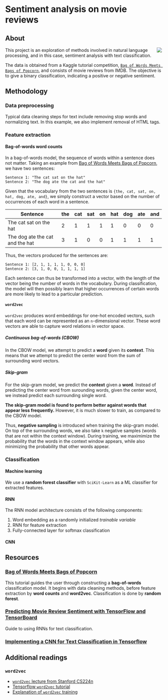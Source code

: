 # Sentiment analysis on movie reviews
## About
<img align="right" src="https://imgur.com/sz1Xguk.png" />

This project is an exploration of methods involved in natural language processing, and in this case, sentiment analysis with text classification.

The data is obtained from a Kaggle tutorial competition, [`Bag of Words Meets Bags of Popcorn`](https://www.kaggle.com/c/word2vec-nlp-tutorial/data), and consists of movie reviews from IMDB. The objective is to give a binary classification, indicating a positive or negative sentiment.

## Methodology
### Data preprocessing
Typical data cleaning steps for text include removing stop words and normalizing text. In this example, we also implement removal of HTML tags.

### Feature extraction
#### Bag-of-words word counts
In a bag-of-words model, the sequence of words within a sentence does not matter. Taking an example from [Bag of Words Meets Bags of Popcorn](#bag-of-words-meets-bags-of-popcorn), we have two sentences:

```
Sentence 1: "The cat sat on the hat"
Sentence 2: "The dog ate the cat and the hat"
```

Given that the vocabulary from the two sentences is `{the, cat, sat, on, hat, dog, ate, and}`, we simply construct a vector based on the number of occurrences of each word in a sentence.

| Sentence                        | the | cat | sat | on | hat | dog | ate | and |
|---------------------------------|-----|-----|-----|----|-----|-----|-----|-----|
| The cat sat on the hat          | 2   | 1   | 1   | 1  | 1   | 0   | 0   | 0   |
| The dog ate the cat and the hat | 3   | 1   | 0   | 0  | 1   | 1   | 1   | 1   |

Thus, the vectors produced for the sentences are:

```
Sentence 1: [2, 1, 1, 1, 1, 0, 0, 0]
Sentence 2: [3, 1, 0, 0, 1, 1, 1, 1]
```

Each sentence can thus be transformed into a vector, with the length of the vector being the number of words in the vocabulary. During classification, the model will then possibly learn that higher occurrences of certain words are more likely to lead to a particular prediction.

#### `word2vec`
`word2vec` produces word embeddings for one-hot encoded vectors, such that each word can be represented as an `n`-dimensional vector. These word vectors are able to capture word relations in vector space.

##### Continuous bag-of-words (CBOW)
In the CBOW model, we attempt to predict a **word** given its **context**. This means that we attempt to predict the center word from the sum of surrounding word vectors.

##### Skip-gram
For the skip-gram model, we predict the **context** given a **word**. Instead of predicting the center word from surounding words, given the center word, we instead predict each surrounding single word.

**The skip-gram model is found to perform better against words that appear less frequently.** However, it is much slower to train, as compared to the CBOW model.

Thus, **negative sampling** is introduced when training the skip-gram model. On top of the surrounding words, we also take `k` negative samples (words that are not within the context window).
During training, we maximimize the probability that the words in the context window appears, while also minimizing the probability that other words appear.

### Classification
#### Machine learning
We use a **random forest classifier** with `SciKit-Learn` as a ML classifier for extracted features.

#### RNN
The RNN model architecture consists of the following components:
1. Word embedding as a randomly initialized _trainable variable_
1. RNN for feature extraction
1. Fully-connected layer for softmax classification

#### CNN


## Resources
### [Bag of Words Meets Bags of Popcorn](https://www.kaggle.com/c/word2vec-nlp-tutorial#part-1-for-beginners-bag-of-words)
This tutorial guides the user through constructing a **bag-of-words** classification model. It begins with data cleaning methods, before feature extraction by **word counts** and **word2vec**. Classification is done by **random forest**.

### [Predicting Movie Review Sentiment with TensorFlow and TensorBoard](https://medium.com/@Currie32/predicting-movie-review-sentiment-with-tensorflow-and-tensorboard-53bf16af0acf)
Guide to using RNNs for text classification.

### [Implementing a CNN for Text Classification in Tensorflow](http://www.wildml.com/2015/12/implementing-a-cnn-for-text-classification-in-tensorflow/)

## Additional readings
### `word2vec`
* [`word2vec` lecture from Stanford CS224n](http://web.stanford.edu/class/cs224n/lectures/lecture2.pdf)
* [Tensorflow `word2vec` tutorial](https://www.tensorflow.org/tutorials/representation/word2vechttps://www.tensorflow.org/tutorials/representation/word2vec)
* [Explanation of `word2vec` training](http://www.1-4-5.net/~dmm/ml/how_does_word2vec_work.pdf)
